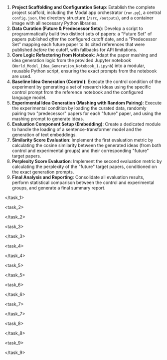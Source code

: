 1.  **Project Scaffolding and Configuration Setup**: Establish the complete project scaffold, including the Modal app orchestrator (`run.py`), a central `config.json`, the directory structure (`/src`, `/outputs`), and a container image with all necessary Python libraries.
2.  **Data Curation (Future & Predecessor Sets)**: Develop a script to programmatically build two distinct sets of papers: a "Future Set" of papers published *after* the configured cutoff date, and a "Predecessor Set" mapping each future paper to its cited references that were published *before* the cutoff, with fallbacks for API limitations.
3.  **Core Logic Refactoring from Notebook**: Adapt the paper mashing and idea generation logic from the provided Jupyter notebook (`World_Model_Idea_Generation_Notebook_1.ipynb`) into a modular, reusable Python script, ensuring the exact prompts from the notebook are used.
4.  **Baseline Idea Generation (Control)**: Execute the control condition of the experiment by generating a set of research ideas using the specific control prompt from the reference notebook and the configured language model.
5.  **Experimental Idea Generation (Mashing with Random Pairing)**: Execute the experimental condition by loading the curated data, randomly pairing two "predecessor" papers for each "future" paper, and using the mashing prompt to generate ideas.
6.  **Evaluation Component Setup (Embedding)**: Create a dedicated module to handle the loading of a sentence-transformer model and the generation of text embeddings.
7.  **Similarity Score Evaluation**: Implement the first evaluation metric by calculating the cosine similarity between the generated ideas (from both control and experimental groups) and their corresponding "future" target papers.
8.  **Perplexity Score Evaluation**: Implement the second evaluation metric by calculating the perplexity of the "future" target papers, conditioned on the exact generation prompts.
9.  **Final Analysis and Reporting**: Consolidate all evaluation results, perform statistical comparison between the control and experimental groups, and generate a final summary report.

<tasks>
<task_1>

</task_1>

<task_2>

</task_2>

<task_3>

</task_3>

<task_4>

</task_4>

<task_5>

</task_5>

<task_6>

</task_6>

<task_7>

</task_7>

<task_8>

</task_8>

<task_9>

</task_9>
